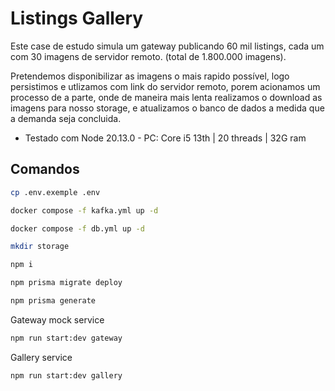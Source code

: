 # Listings Gallery

Este case de estudo simula um gateway publicando 60 mil listings, cada um com 30 imagens de servidor remoto. (total de 1.800.000 imagens).

Pretendemos disponibilizar as imagens o mais rapido possível, logo persistimos e utlizamos com link do servidor remoto, porem acionamos um processo de a parte, onde de maneira mais lenta realizamos o download as imagens para nosso storage, e atualizamos o banco de dados a medida que a demanda seja concluida.

- Testado com Node 20.13.0 - PC: Core i5 13th | 20 threads | 32G ram

## Comandos

```bash
cp .env.exemple .env
```

```bash
docker compose -f kafka.yml up -d
```

```bash
docker compose -f db.yml up -d
```

```bash
mkdir storage
```

```bash
npm i
```

```bash
npm prisma migrate deploy
```

```bash
npm prisma generate
```

Gateway mock service

```bash
npm run start:dev gateway
```

Gallery service

```bash
npm run start:dev gallery
```
